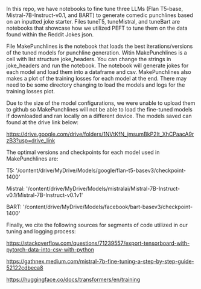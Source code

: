 In this repo, we have notebooks to fine tune three LLMs (Flan T5-base, Mistral-7B-Instruct-v0.1, and BART) to generate comedic punchlines based on an inputted joke starter.
Files tuneT5, tuneMistral, and tuneBart are notebooks that showcase how we utilized PEFT to tune them on the data found within the Reddit Jokes json. 

File MakePunchlines is the notebook that loads the best iterations/versions of the tuned models for punchline generation. Witin MakePunchlines is a cell with list structure joke_headers. You can change the strings in joke_headers and run the notebook. The notebook will generate jokes for each model and load them into a dataframe and csv. MakePunchlines also makes a plot of the training losses for each model at the end. There may need to be some directory changing to load the models and logs for the training losses plot. 

Due to the size of the model configurations, we were unable to upload them to github so MakePunchlines will not be able to load the fine-tuned models if downloaded and ran locally on a different device. 
The models saved can found at the drive link below:

https://drive.google.com/drive/folders/1NVtKfN_jmsumBkP2It_XhCPaacA9rzB3?usp=drive_link

The optimal versions and checkpoints for each model used in MakePunchlines are:

T5: '/content/drive/MyDrive/Models/google/flan-t5-basev3/checkpoint-1400'

Mistral: '/content/drive/MyDrive/Models/mistralai/Mistral-7B-Instruct-v0.1/Mistral-7B-Instruct-v0.1v1'

BART: '/content/drive/MyDrive/Models/facebook/bart-basev3/checkpoint-1400'



Finally, we cite the following sources for segments of code utilized in our tuning and logging process:

https://stackoverflow.com/questions/71239557/export-tensorboard-with-pytorch-data-into-csv-with-python

https://gathnex.medium.com/mistral-7b-fine-tuning-a-step-by-step-guide-52122cdbeca8

https://huggingface.co/docs/transformers/en/training
